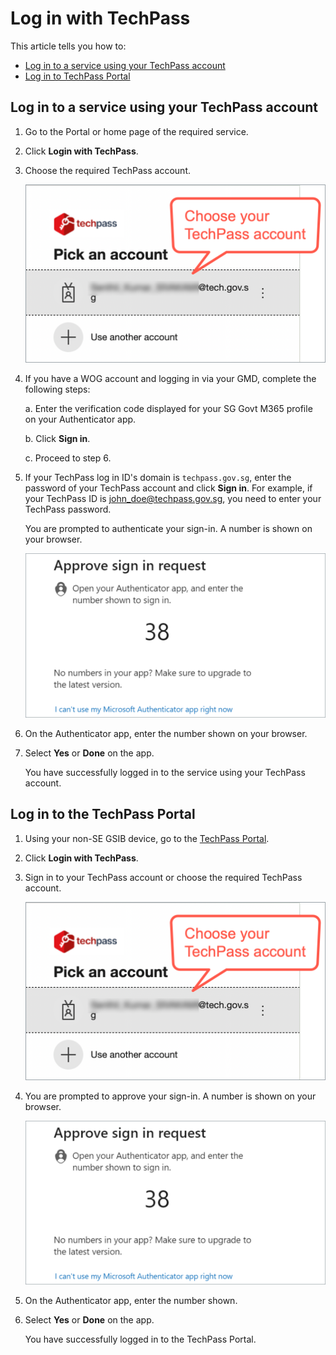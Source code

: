 # Log in with TechPass

This article tells you how to:
 
 - [Log in to a service using your TechPass account](#log-in-to-a-service-using-your-techpass-account)
 - [Log in to TechPass Portal](#log-in-to-techpass-portal)

## Log in to a service using your TechPass account

1. Go to the Portal or home page of the required service. 
2. Click **Login with TechPass**.
3. Choose the required TechPass account.

   ![sign-in](assets/images/access-sgts-services-using-techpass/log-in-with-techpass.png)

4. If you have a WOG account and logging in via your GMD, complete the following steps: 

   a. Enter the verification code displayed for your SG Govt M365 profile on your Authenticator app.

   b. Click **Sign in**.

   c. Proceed to step 6.

5. If your TechPass log in ID's domain is ```techpass.gov.sg```, enter the password of your TechPass account and click **Sign in**. For example, if your TechPass ID is john_doe@techpass.gov.sg, you need to enter your TechPass password.

   You are prompted to authenticate your sign-in. A number is shown on your browser.

   ![mfa](assets/images/onboarding/po-non-se/mfa-number-displayed-on-screen.png)

6. On the Authenticator app, enter the number shown on your browser.

7. Select **Yes** or **Done** on the app.

   You have successfully logged in to the service using your TechPass account.

## Log in to the TechPass Portal

1. Using your non-SE GSIB device, go to the [TechPass Portal](http://portal.techpass.gov.sg/).
2. Click **Login with TechPass**.
3. Sign in to your TechPass account or choose the required TechPass account.

   ![sign-in](assets/images/access-sgts-services-using-techpass/log-in-with-techpass.png)

4. You are prompted to approve your sign-in. A number is shown on your browser.

   ![mfa](assets/images/onboarding/po-non-se/mfa-number-displayed-on-screen.png)

5. On the Authenticator app, enter the number shown.

6. Select **Yes** or **Done** on the app.

   You have successfully logged in to the TechPass Portal.





